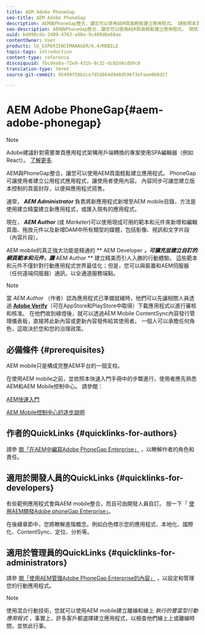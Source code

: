 ```yaml
---
title: AEM Adobe PhoneGap
seo-title: AEM Adobe PhoneGap
description: AEM與PhoneGap整合，讓您可以使用AEM頁面輕鬆建立應用程式。 請依照本頁開始使用Adobe phoneGap Enterprise。
seo-description: AEM與PhoneGap整合，讓您可以使用AEM頁面輕鬆建立應用程式。 請依照本頁開始使用Adobe phoneGap Enterprise。
uuid: bdd90cda-2489-4763-a90a-9c409d6e68ae
contentOwner: User
products: SG_EXPERIENCEMANAGER/6.4/MOBILE
topic-tags: introduction
content-type: reference
discoiquuid: fbcdea8a-72e9-431b-9c32-dc02d4cdb9c8
translation-type: tm+mt
source-git-commit: 95499f59b2ce7d5d864d948d596f3efaae0b0d27

---
```



# AEM Adobe PhoneGap{#aem-adobe-phonegap}

>[!NOTE]
>
>Adobe建議針對需要單頁應用程式架構用戶端轉換的專案使用SPA編輯器（例如React）。 [了解更多](/help/sites-developing/spa-overview.md).

AEM與PhoneGap整合，讓您可以使用AEM頁面輕鬆建立應用程式。 PhoneGap可讓使用者建立公用程式應用程式，讓使用者使用內容。 內容同步可讓您建立版本控制的頁面封存，以便與應用程式搭售。

通常， ***AEM Administrator*** 負責將新應用程式新增至AEM mobile目錄，方法是使用建立精靈建立新應用程式，或匯入現有的應用程式。

現在， ***AEM Author*** (或 *Marketer*)可以使用現成可用的範本和元件來新增和編輯頁面、拖放元件以及新增DAM中所有類型的媒體，包括影像、視訊和文字片段（內容片段）。

AEM mobile的真正強大功能是精通的 ** AEM Developer ***，可擴充並建立自訂的網頁範本和元件，讓*** AEM Author ** 建立精美而引人入勝的行動體驗。 這些範本和元件不僅針對行動應用程式世界最佳化；但是，您可以與裝置和AEM伺服器（任何遠端伺服器）通訊，以全通道服務端點。

>[!NOTE]
>
>當 *AEM Author* （作者）認為應用程式已準備就緒時，他們可以先讓相關人員透過 **[Adobe Verify](/help/mobile/phonegap-mobile-quickstart.md)**（可在AppStore和PlayStore中取得）下載應用程式以進行審核和核准。 在他們收到綠燈後，就可以透過AEM Mobile ContentSync內容發行管理儀表板，直接將此新內容或更新內容發佈給其使用者。 一個人可以承擔任何角色，這取決於您和您的治理政策。

## 必備條件 {#prerequisites}

AEM mobile只是構成完整AEM平台的一個支柱。

在使用AEM mobile之前，並依照本快速入門手冊中的步驟進行，使用者應先熟悉AEM和AEM Mobile控制中心。 請參閱：

[AEM快速入門](/help/sites-deploying/deploy.md)

[AEM Mobile控制中心的逐步說明](/help/mobile/phonegap-authoring-apps.md)

## 作者的QuickLinks {#quicklinks-for-authors}

請參 [閱「在AEM中編寫Adobe PhoneGap Enterprise」](/help/mobile/phonegap.md) ，以瞭解作者的角色和責任。

## 適用於開發人員的QuickLinks {#quicklinks-for-developers}

有些範例應用程式會與AEM mobile整合，而且可由開發人員自訂。 按一下「 [使用AEM開發Adobe phoneGap Enterprise」](/help/mobile/developing-in-phonegap.md)。

在後續章節中，您將瞭解進階概念，例如白色標示您的應用程式、本地化、國際化、ContentSync、定位、分析等。

## 適用於管理員的QuickLinks {#quicklinks-for-administrators}

請參 [閱「使用AEM管理Adobe PhoneGap Enterprise的內容」](/help/mobile/administer-phonegap.md) ，以設定和管理您的行動應用程式。

>[!NOTE]
>
>使用混合行動技術，您就可以使用AEM mobile建立離線和線上 *執行的豐富型行動應用程式* ，事實上，許多客戶都選擇建立應用程式，以檢查他們線上上或離線時間，並依此行事。
